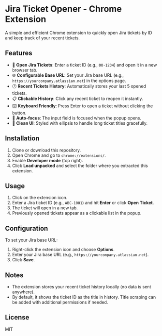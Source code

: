 # Jira Ticket Opener - Chrome Extension

A simple and efficient Chrome extension to quickly open Jira tickets by ID and keep track of your recent tickets.

## Features

- 🔗 **Open Jira Tickets**: Enter a ticket ID (e.g., `OO-1234`) and open it in a new browser tab.
- 🌐 **Configurable Base URL**: Set your Jira base URL (e.g., `https://yourcompany.atlassian.net`) in the options page.
- 🕑 **Recent Tickets History**: Automatically stores your last 5 opened tickets.
- 📋 **Clickable History**: Click any recent ticket to reopen it instantly.
- ⌨️ **Keyboard Friendly**: Press Enter to open a ticket without clicking the button.
- 🎯 **Auto-focus**: The input field is focused when the popup opens.
- 🎨 **Clean UI**: Styled with ellipsis to handle long ticket titles gracefully.

## Installation

1. Clone or download this repository.
2. Open Chrome and go to `chrome://extensions/`.
3. Enable **Developer mode** (top right).
4. Click **Load unpacked** and select the folder where you extracted this extension.

## Usage

1. Click on the extension icon.
2. Enter a Jira ticket ID (e.g., `ABC-1001`) and hit **Enter** or click **Open Ticket**.
3. The ticket will open in a new tab.
4. Previously opened tickets appear as a clickable list in the popup.

## Configuration

To set your Jira base URL:

1. Right-click the extension icon and choose **Options**.
2. Enter your Jira base URL (e.g., `https://yourcompany.atlassian.net`).
3. Click **Save**.

## Notes

- The extension stores your recent ticket history locally (no data is sent anywhere).
- By default, it shows the ticket ID as the title in history. Title scraping can be added with additional permissions if needed.

## License

MIT

